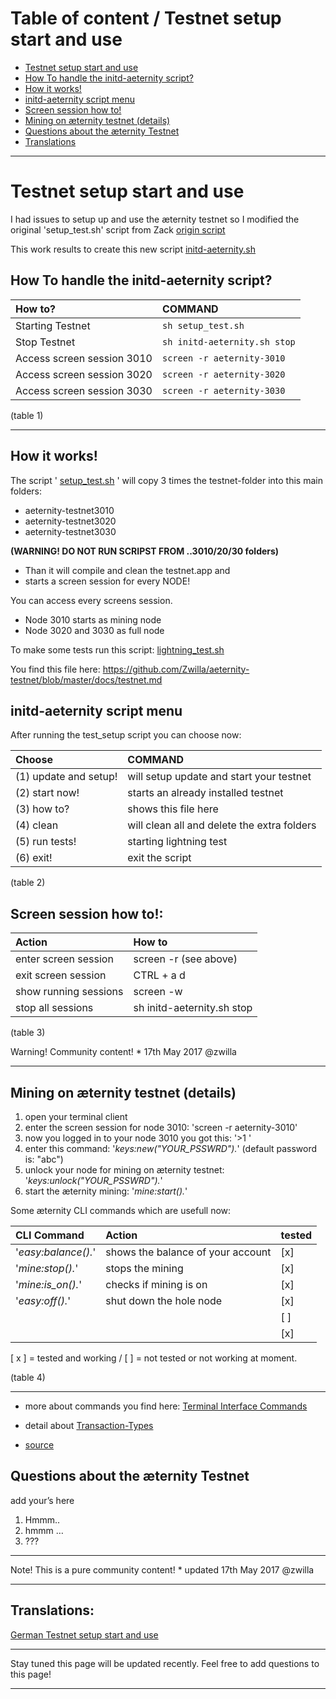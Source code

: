 Table of content / Testnet setup start and use
==============================================

* [Testnet setup start and use](#)
* [How To handle the initd-aeternity script?](#)
* [How it works!](#)
* [initd-aeternity script menu](#)
* [Screen session how to!](#)
* [Mining on æternity testnet (details)](#)
* [Questions about the æternity Testnet](#)
* [Translations](#)

***

# Testnet setup start and use

I had issues to setup up and use the æternity testnet so I modified the
original 'setup_test.sh' script from Zack
[origin script](../../../../aeternity/testnet/blob/master/setup_test.sh)

This work results to create this new script
[initd-aeternity.sh](../../../../Zwilla/aeternity-testnet/blob/master/initd-aeternity.sh)


## How To handle the initd-aeternity script?

| How to?                    | COMMAND                      |
|:---------------------------|:-----------------------------|
| Starting Testnet           | `sh setup_test.sh`           |
| Stop Testnet               | `sh initd-aeternity.sh stop` |
| Access screen session 3010 | `screen -r aeternity-3010`   |
| Access screen session 3020 | `screen -r aeternity-3020`   |
| Access screen session 3030 | `screen -r aeternity-3030`   |

(table 1)
***

## How it works!

The script '
[setup_test.sh](https://github.com/Zwilla/aeternity-testnet/blob/master/setup_test.sh)
' will copy 3 times the testnet-folder into this main folders:

- aeternity-testnet3010
- aeternity-testnet3020
- aeternity-testnet3030

**(WARNING! DO NOT RUN SCRIPST FROM ..3010/20/30 folders)**

* Than it will compile and clean the testnet.app and
* starts a screen session for every NODE!

You can access every screens session.
* Node 3010 starts as mining node
* Node 3020 and 3030 as full node

To make some tests run this script:
[lightning_test.sh](https://github.com/Zwilla/aeternity-testnet/blob/master/tests/lightning_test.sh)


You find this file here:
https://github.com/Zwilla/aeternity-testnet/blob/master/docs/testnet.md

## initd-aeternity script menu
After running the test_setup script you can choose now:

| Choose                | COMMAND                                     |
|:----------------------|:--------------------------------------------|
| (1) update and setup! | will setup update and start your testnet    |
| (2) start now!        | starts an already installed testnet         |
| (3) how to?           | shows this file here                        |
| (4) clean             | will clean all and delete the extra folders |
| (5) run tests!        | starting lightning test                     |
| (6) exit!             | exit the script                             |

(table 2)

## Screen session how to!:

| Action                | How to                     |
|:----------------------|:---------------------------|
| enter screen session  | screen -r (see above)      |
| exit screen session   | CTRL + a d                 |
| show running sessions | screen -w                  |
| stop all sessions     | sh initd-aeternity.sh stop |

(table 3)

Warning! Community content! * 17th May 2017 @zwilla

***

## Mining on æternity testnet (details)

1. open your terminal client
2. enter the screen session for node 3010: 'screen -r aeternity-3010'
3. now you logged in to your node 3010 you got this: '>1 '
4. enter this command: '*keys:new("YOUR_PSSWRD").*' (default password
   is: "abc")
5. unlock your node for mining on æternity testnet:
   '*keys:unlock("YOUR_PSSWRD").*'
6. start the æternity mining: '*mine:start().*'

Some æternity CLI commands which are usefull now:

| CLI Command         | Action                            | tested |
|:--------------------|:----------------------------------|:-------|
| '*easy:balance().*' | shows the balance of your account | [x]    |
| '*mine:stop().*'    | stops the mining                  | [x]    |
| '*mine:is_on().*'   | checks if mining is on            | [x]    |
| '*easy:off().*'     | shut down the hole node           | [x]    |
|                     |                                   | [ ]    |
|                     |                                   | [x]    |

[ x ] = tested and working / [  ] = not tested or not working at moment.

(table 4)
***

* more about commands you find here:
  [Terminal Interface Commands](Terminal-interface-commands)
* detail about [Transaction-Types](Transaction-Types)

* [source](https://blog.aeternity.com/%C3%A6ternity-testnet-install-and-mining-6f5b8e880ab1)

## Questions about the æternity Testnet

add your’s here
1. Hmmm..
2. hmmm …
3. ???

***

Note! This is a pure community content! * updated 17th May 2017 @zwilla

***

## Translations:
[German Testnet setup start and use]([German]-Testnet-setup-start-and-use)

***

Stay tuned this page will be updated recently. Feel free to add
questions to this page!

***
